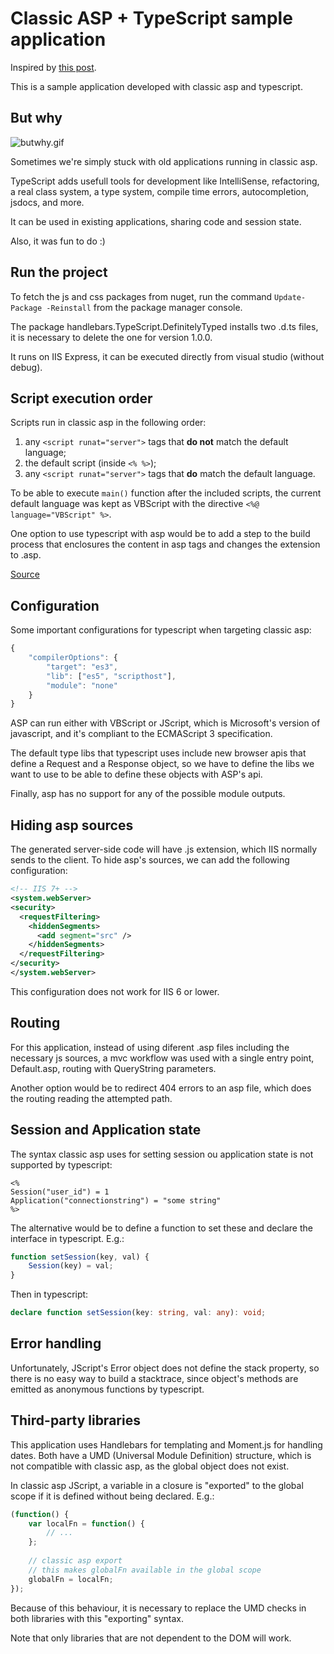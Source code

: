 Classic ASP + TypeScript sample application
===========================================

Inspired by [this post].

This is a sample application developed with classic asp and typescript.

But why
-------

![butwhy.gif](https://media.giphy.com/media/1M9fmo1WAFVK0/giphy.gif)

Sometimes we're simply stuck with old applications running in classic asp.

TypeScript adds usefull tools for development like IntelliSense, refactoring, a real class system, a type system, compile time errors, autocompletion, jsdocs, and more.

It can be used in existing applications, sharing code and session state.

Also, it was fun to do :)

Run the project
---------------

To fetch the js and css packages from nuget, run the command `Update-Package -Reinstall` from the package manager console.

The package handlebars.TypeScript.DefinitelyTyped installs two .d.ts files, it is necessary to delete the one for version 1.0.0.

It runs on IIS Express, it can be executed directly from visual studio (without debug).

Script execution order
----------------------

Scripts run in classic asp in the following order:

1. any `<script runat="server">` tags that **do not** match the default language;
2. the default script (inside `<% %>`);
3. any `<script runat="server">` tags that **do** match the default language.

To be able to execute `main()` function after the included scripts, the current default language was kept as VBScript with the directive `<%@ language="VBScript" %>`.

One option to use typescript with asp would be to add a step to the build process that enclosures the content in asp tags and changes the extension to .asp.

[Source][script exection order]

Configuration
-------------

Some important configurations for typescript when targeting classic asp:

```javascript
{
    "compilerOptions": {
        "target": "es3",
        "lib": ["es5", "scripthost"],
        "module": "none"
    }
}
```

ASP can run either with VBScript or JScript, which is Microsoft's version of javascript, and it's compliant to the ECMAScript 3 specification.

The default type libs that typescript uses include new browser apis that define a Request and a Response object, so we have to define the libs we want to use to be able to define these objects with ASP's api.

Finally, asp has no support for any of the possible module outputs.

Hiding asp sources
------------------

The generated server-side code will have .js extension, which IIS normally sends to the client. To hide asp's sources, we can add the following configuration:

```xml
<!-- IIS 7+ -->
<system.webServer>
<security>
  <requestFiltering>
    <hiddenSegments>
      <add segment="src" />
    </hiddenSegments>
  </requestFiltering>
</security>
</system.webServer>
```

This configuration does not work for IIS 6 or lower.

Routing
-------

For this application, instead of using diferent .asp files including the necessary js sources, a mvc workflow was used with a single entry point, Default.asp, routing with QueryString parameters.

Another option would be to redirect 404 errors to an asp file, which does the routing reading the attempted path.

Session and Application state
-----------------------------

The syntax classic asp uses for setting session ou application state is not supported by typescript:

```vbscript-html
<%
Session("user_id") = 1
Application("connectionstring") = "some string"
%>
```

The alternative would be to define a function to set these and declare the interface in typescript. E.g.:

```javascript
function setSession(key, val) {
    Session(key) = val;
}
```

Then in typescript:

```typescript
declare function setSession(key: string, val: any): void;
```

Error handling
--------------

Unfortunately, JScript's Error object does not define the stack property, so there is no easy way to build a stacktrace, since object's methods are emitted as anonymous functions by typescript.

Third-party libraries
---------------------

This application uses Handlebars for templating and Moment.js for handling dates. Both have a UMD (Universal Module Definition) structure, which is not compatible with classic asp, as the global object does not exist.

In classic asp JScript, a variable in a closure is "exported" to the global scope if it is defined without being declared. E.g.:

```javascript
(function() {
    var localFn = function() {
        // ...
    };
    
    // classic asp export
    // this makes globalFn available in the global scope
    globalFn = localFn;
});
```

Because of this behaviour, it is necessary to replace the UMD checks in both libraries with this "exporting" syntax.

Note that only libraries that are not dependent to the DOM will work.

   [this post]: <http://luizcarlosfaria.net/blog/typescript-classicasp-why-not/>
   [script exection order]: <https://stackoverflow.com/questions/1447822/whats-the-difference-between-and-script-language-vbscript-runat-serve>
